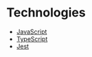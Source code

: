 <!-- TITLE: Technologies -->
<!-- SUBTITLE: These are the technologies I used -->

# Technologies
* [JavaScript](/technologies/javascript)
* [TypeScript](/technologies/typescript)
* [Jest](/technologies/jest)
